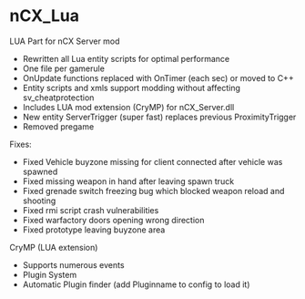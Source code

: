 # nCX_Lua
LUA Part for nCX Server mod

* Rewritten all Lua entity scripts for optimal performance
* One file per gamerule
* OnUpdate functions replaced with OnTimer (each sec) or moved to C++
* Entity scripts and xmls support modding without affecting sv_cheatprotection
* Includes LUA mod extension (CryMP) for nCX_Server.dll
* New entity ServerTrigger (super fast) replaces previous ProximityTrigger
* Removed pregame

Fixes:
* Fixed Vehicle buyzone missing for client connected after vehicle was spawned
* Fixed missing weapon in hand after leaving spawn truck
* Fixed grenade switch freezing bug which blocked weapon reload and shooting
* Fixed rmi script crash vulnerabilities
* Fixed warfactory doors opening wrong direction
* Fixed prototype leaving buyzone area

CryMP (LUA extension)
* Supports numerous events
* Plugin System
* Automatic Plugin finder (add Pluginname to config to load it)

